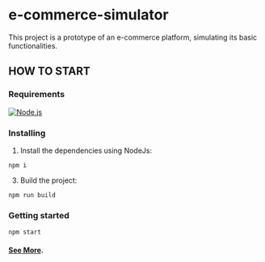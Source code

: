 # e-commerce-simulator
This project is a prototype of an e-commerce platform, simulating its basic functionalities.

## HOW TO START
### Requirements
[![Node.js](https://img.shields.io/badge/Node.js-brightgreen)](https://nodejs.org/)

### Installing
1. Install the dependencies using NodeJs: 
```
npm i
```
3. Build the project:
```
npm run build
```
### Getting started
```
npm start
```

#### [See More](https://dayanarochadeveloper.wordpress.com/portfolio).
